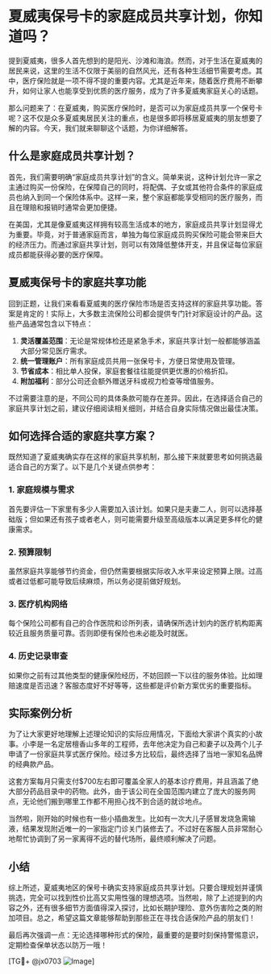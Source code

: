 # 夏威夷保号卡的家庭成员共享计划，你知道吗？

提到夏威夷，很多人首先想到的是阳光、沙滩和海浪。然而，对于生活在夏威夷的居民来说，这里的生活不仅限于美丽的自然风光，还有各种生活细节需要考虑。其中，医疗保险就是一项不得不提的重要内容。尤其是近年来，随着医疗费用不断攀升，如何让家人也能享受到优质的医疗服务，成为了许多夏威夷家庭关心的话题。

那么问题来了：在夏威夷，购买医疗保险时，是否可以为家庭成员共享一个保号卡呢？这不仅是众多夏威夷居民关注的重点，也是很多即将移居夏威夷的朋友想要了解的内容。今天，我们就来聊聊这个话题，为你详细解答。

## 什么是家庭成员共享计划？

首先，我们需要明确“家庭成员共享计划”的含义。简单来说，这种计划允许一家之主通过购买一份保险，在保障自己的同时，将配偶、子女或其他符合条件的家庭成员也纳入到同一个保险体系中。这样一来，整个家庭都能享受相同的医疗服务，而且在理赔和报销时通常会更加便捷。

在美国，尤其是像夏威夷这样拥有较高生活成本的地方，家庭成员共享计划显得尤为重要。毕竟，对于普通家庭而言，单独为每位家庭成员购买保险可能会带来巨大的经济压力。而通过家庭共享计划，则可以有效降低整体开支，并且保证每位家庭成员都能获得必要的医疗保障。

## 夏威夷保号卡的家庭共享功能

回到正题，让我们来看看夏威夷的医疗保险市场是否支持这样的家庭共享功能。答案是肯定的！实际上，大多数主流保险公司都会提供专门针对家庭设计的产品。这些产品通常包含以下特点：

1. **灵活覆盖范围**：无论是常规体检还是紧急手术，家庭共享计划一般都能够涵盖大部分常见医疗需求。
2. **统一管理账户**：所有家庭成员共用一张保号卡，方便日常使用及管理。
3. **节省成本**：相比单人投保，家庭套餐往往能提供更优惠的价格折扣。
4. **附加福利**：部分公司还会额外赠送牙科或视力检查等增值服务。

不过需要注意的是，不同公司的具体条款可能存在差异。因此，在选择适合自己的家庭共享计划之前，建议仔细阅读相关细则，并结合自身实际情况做出最佳决策。

## 如何选择合适的家庭共享方案？

既然知道了夏威夷确实存在这样的家庭共享机制，那么接下来就要思考如何挑选最适合自己的方案了。以下是几个关键点供参考：

### 1. 家庭规模与需求
首先要评估一下家里有多少人需要加入该计划。如果只是夫妻二人，则可以选择基础版；但如果还有孩子或者老人，则可能需要升级至高级版本以满足更多样化的健康需求。

### 2. 预算限制
虽然家庭共享能够节约资金，但仍然需要根据实际收入水平来设定预算上限。过高或者过低都可能导致后续麻烦，所以务必提前做好规划。

### 3. 医疗机构网络
每个保险公司都有自己的合作医院和诊所列表，请确保所选计划内的医疗机构距离较近且服务质量可靠。否则即便有保险也未必能及时就医。

### 4. 历史记录审查
如果你之前有过其他类型的健康保险经历，不妨回顾一下以往的服务体验。比如理赔速度是否迅速？客服态度好不好等等，这些都是评价新方案优劣的重要指标。

## 实际案例分析

为了让大家更好地理解上述理论知识的实际应用情况，下面给大家讲个真实的小故事。小李是一名定居檀香山多年的工程师，去年他决定为自己和妻子以及两个儿子申请了一份家庭共享式医疗保险。经过多方比较后，最终选择了当地一家知名品牌的经典款产品。

这套方案每月只需支付$700左右即可覆盖全家人的基本诊疗费用，并且涵盖了绝大部分药品目录中的药物。此外，由于该公司在全国范围内建立了庞大的服务网点，无论他们搬到哪里工作都不用担心找不到合适的就诊地点。

当然啦，刚开始的时候也有一些小插曲发生。比如有一次大儿子感冒发烧急需输液，结果发现附近唯一的一家指定门诊关门装修去了。不过好在客服人员非常耐心地帮忙协调到了另一家离得不远的替代场所，最终顺利解决了问题。

## 小结

综上所述，夏威夷地区的保号卡确实支持家庭成员共享计划。只要合理规划并谨慎挑选，完全可以找到性价比高又实用性强的理想选项。当然啦，除了上述提到的内容之外，还有很多细节方面值得深入探讨，比如长期护理险、意外伤害险之类的附加项目。总之，希望这篇文章能够帮助到那些正在寻找合适保险产品的朋友们！

最后再次强调一点：无论选择哪种形式的保险，最重要的是要时刻保持警惕意识，定期检查保单状态以防万一哦！

[TG💪+ @jx0703 ![Image](https://github.com/user-attachments/assets/dbca1d08-cadb-493c-b0ec-ad6f7a83f270)]